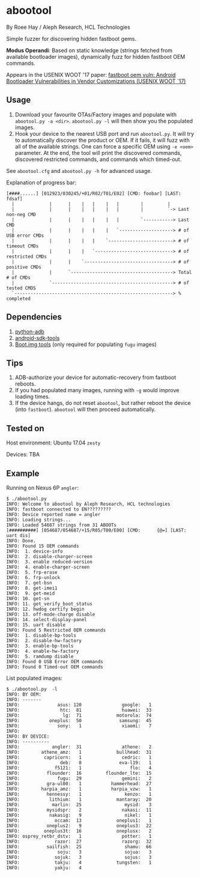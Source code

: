 # abootool #
By Roee Hay / Aleph Research, HCL Technologies

Simple fuzzer for discovering hidden fastboot gems.

**Modus Operandi**: Based on static knowledge (strings fetched from available bootloader images), dynamically fuzz for hidden fastboot OEM commands.

Appears in the USENIX WOOT '17 paper: [fastboot oem vuln: Android Bootloader Vulnerabilities in Vendor Customizations (USENIX WOOT `17)](https://www.usenix.org/conference/woot17/workshop-program/presentation/hay)


## Usage ##
1. Download your favourite OTAs/Factory images and populate with `abootool.py -a <dir>`.
`abootool.py -l` will then show you the populated images. 
2. Hook your device to the nearest USB port and run `abootool.py`. It will try to automatically discover the product or OEM. If it fails, it will fuzz with all of the available strings. 
One can force a specific OEM using `-e <oem>` parameter. 
At the end, the tool will print the discovered commands, discovered restricted commands, and commands which timed-out.

See `abootool.cfg` and `abootool.py -h` for advanced usage.

Explanation of progress bar:
```
[####......] [012923/030245/+01/R02/T01/E02] [CMD: foobar] [LAST: fdsaf]
  |             |      |    |   |    |   |        |         |
  |             |      |    |   |    |   |        |         `-> Last non-neg CMD
  |             |      |    |   |    |   |        `-----------> Last CMD
  |             |      |    |   |    |   `--------------------> # of USB error CMDs 
  |             |      |    |   |    `------------------------> # of timeout CMDs
  |             |      |    |   `-----------------------------> # of restricted CMDs
  |             |      |    `---------------------------------> # of positive CMDs
  |             |      `--------------------------------------> Total # of CMDs
  |             `---------------------------------------------> # of tested CMDS
  `-----------------------------------------------------------> % completed                    
```




## Dependencies ##
1. [python-adb](https://github.com/google/python-adb) 
2. [android-sdk-tools](https://developer.android.com/studio/releases/sdk-tools.html)
3. [Boot.img tools](https://forum.xda-developers.com/showthread.php?t=2319018) (only required for populating `fugu` images) 


## Tips ##

1. ADB-authorize your device for automatic-recovery from fastboot reboots.
2. If you had populated many images, running with `-g` would improve loading times.
3. If the device hangs, do not reset `abootool`, but rather reboot the device (into `fastboot`). `abootool` will then proceed automatically. 


## Tested on ##

Host environment:
Ubuntu 17.04 `zesty` 

Devices:
TBA

## Example ##

Running on Nexus 6P `angler`:
```terminal
$ ./abootool.py 
INFO: Welcome to abootool by Aleph Research, HCL technologies
INFO: fastboot connected to EN?????????
INFO: Device reported name = angler
INFO: Loading strings...
INFO: Loaded 54687 strings from 31 ABOOTs
[##########] [054687/054687/+15/R05/T00/E00] [CMD:      {@=] [LAST: uart dis]
INFO: Done.
INFO: Found 15 OEM commands
INFO:  1. device-info
INFO:  2. disable-charger-screen
INFO:  3. enable reduced-version
INFO:  4. enable-charger-screen
INFO:  5. frp-erase
INFO:  6. frp-unlock
INFO:  7. get-bsn
INFO:  8. get-imei1
INFO:  9. get-meid
INFO: 10. get-sn
INFO: 11. get_verify_boot_status
INFO: 12. hwdog certify begin
INFO: 13. off-mode-charge disable
INFO: 14. select-display-panel
INFO: 15. uart disable
INFO: Found 5 Restricted OEM commands
INFO:  1. disable-bp-tools
INFO:  2. disable-hw-factory
INFO:  3. enable-bp-tools
INFO:  4. enable-hw-factory
INFO:  5. ramdump disable
INFO: Found 0 USB Error OEM commands
INFO: Found 0 Timed-out OEM commands
````

List populated images:

```terminal
$ ./abootool.py  -l
INFO: BY OEM:
INFO: -------
INFO:              asus: 120               google:   1
INFO:               htc:  81               huawei:  33
INFO:                lg:  71             motorola:  74
INFO:           oneplus:  50              samsung:  45
INFO:              sony:   1               xiaomi:   7
INFO: 
INFO: BY DEVICE:
INFO: ----------
INFO:            angler:  31               athene:   2
INFO:        athene_amz:   1             bullhead:  31
INFO:         capricorn:   1               cedric:   1
INFO:               deb:   8              eva-l19:   1
INFO:             f5121:   1                  flo:   4
INFO:          flounder:  16         flounder_lte:  15
INFO:              fugu:  29               gemini:   2
INFO:          gra-ul00:   1           hammerhead:  27
INFO:        harpia_amz:   1           harpia_vzw:   1
INFO:          hennessy:   1                kenzo:   1
INFO:           lithium:   1             mantaray:  20
INFO:            marlin:  25                mysid:   3
INFO:          mysidspr:   2               nakasi:  11
INFO:           nakasig:   9                nikel:   1
INFO:             occam:  13             oneplus1:   1
INFO:          oneplus2:   9             oneplus3:  22
INFO:         oneplus3t:  16             oneplusx:   2
INFO: osprey_retbr_dstv:   1               potter:   1
INFO:             razor:  27               razorg:  32
INFO:          sailfish:  25                shamu:  66
INFO:              soju:   3                sojua:   3
INFO:             sojuk:   3                sojus:   3
INFO:             takju:   4             tungsten:   1
INFO:             yakju:   4
```
